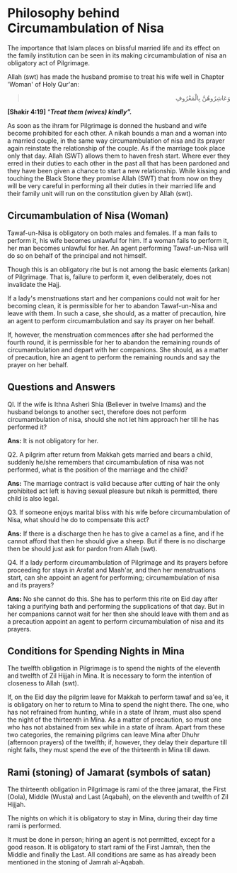 Philosophy behind Circumambulation of Nisa
==========================================

The importance that Islam places on blissful married life and its effect
on the family institution can be seen in its making circumambulation of
nisa an obligatory act of Pilgrimage.

Allah (swt) has made the husband promise to treat his wife well in
Chapter 'Woman' of Holy Qur'an:

<blockquote dir="rtl">
  <p>
وَعَاشِرُوهُنَّ بِالْمَعْرُوفِ
  </p>
</blockquote>

**[Shakir 4:19]** “***Treat them (wives) kindly”.***

As soon as the ihram for Pilgrimage is donned the husband and wife
become prohibited for each other. A nikah bounds a man and a woman into
a married couple, in the same way circumambulation of nisa and its
prayer again reinstate the relationship of the couple. As if the
marriage took place only that day. Allah (SWT) allows them to haven
fresh start. Where ever they erred in their duties to each other in the
past all that has been pardoned and they have been given a chance to
start a new relationship. While kissing and touching the Black Stone
they promise Allah (SWT) that from now on they will be very careful in
performing all their duties in their married life and their family unit
will run on the constitution given by Allah (swt).

Circumambulation of Nisa (Woman)
--------------------------------

Tawaf-un-Nisa is obligatory on both males and females. If a man fails to
perform it, his wife becomes unlawful for him. If a woman fails to
perform it, her man becomes unlawful for her. An agent performing
Tawaf-un-Nisa will do so on behalf of the principal and not himself.

Though this is an obligatory rite but is not among the basic elements
(arkan) of Pilgrimage. That is, failure to perform it, even
deliberately, does not invalidate the Hajj.

If a lady's menstruations start and her companions could not wait for
her becoming clean, it is permissible for her to abandon Tawaf-un-Nisa
and leave with them. In such a case, she should, as a matter of
precaution, hire an agent to perform circumambulation and say its prayer
on her behalf.

If, however, the menstruation commences after she had performed the
fourth round, it is permissible for her to abandon the remaining rounds
of circumambulation and depart with her companions. She should, as a
matter of precaution, hire an agent to perform the remaining rounds and
say the prayer on her behalf.

Questions and Answers
---------------------

Ql. If the wife is Ithna Asheri Shia (Believer in twelve Imams) and the
husband belongs to another sect, therefore does not perform
circumambulation of nisa, should she not let him approach her till he
has performed it?

**Ans:** It is not obligatory for her.

Q2. A pilgrim after return from Makkah gets married and bears a child,
suddenly he/she remembers that circumambulation of nisa was not
performed, what is the position of the marriage and the child?

**Ans:** The marriage contract is valid because after cutting of hair
the only prohibited act left is having sexual pleasure but nikah is
permitted, there child is also legal.

Q3. If someone enjoys marital bliss with his wife before
circumambulation of Nisa, what should he do to compensate this act?

**Ans:** If there is a discharge then he has to give a camel as a fine,
and if he cannot afford that then he should give a sheep. But if there
is no discharge then be should just ask for pardon from Allah (swt).

Q4. If a lady perform circumambulation of Pilgrimage and its prayers
before proceeding for stays in Arafat and Mash'ar, and then her
menstruations start, can she appoint an agent for performing;
circumambulation of nisa and its prayers?

**Ans:** No she cannot do this. She has to perform this rite on Eid day
after taking a purifying bath and performing the supplications of that
day. But in her companions cannot wait for her then she should leave
with them and as a precaution appoint an agent to perform
circumambulation of nisa and its prayers.

Conditions for Spending Nights in Mina
--------------------------------------

The twelfth obligation in Pilgrimage is to spend the nights of the
eleventh and twelfth of Zil Hijjah in Mina. It is necessary to form the
intention of closeness to Allah (swt).

If, on the Eid day the pilgrim leave for Makkah to perform tawaf and
sa'ee, it is obligatory on her to return to Mina to spend the night
there. The one, who has not refrained from hunting, while in a state of
Ihram, must also spend the night of the thirteenth in Mina. As a matter
of precaution, so must one who has not abstained from sex while in a
state of ihram. Apart from these two categories, the remaining pilgrims
can leave Mina after Dhuhr (afternoon prayers) of the twelfth; if,
however, they delay their departure till night falls, they must spend
the eve of the thirteenth in Mina till dawn.

Rami (stoning) of Jamarat (symbols of satan)
--------------------------------------------

The thirteenth obligation in Pilgrimage is rami of the three jamarat,
the First (Oola), Middle (Wusta) and Last (Aqabah), on the eleventh and
twelfth of Zil Hijjah.

The nights on which it is obligatory to stay in Mina, during their day
time rami is performed.

It must be done in person; hiring an agent is not permitted, except for
a good reason. It is obligatory to start rami of the First Jamrah, then
the Middle and finally the Last. All conditions are same as has already
been mentioned in the stoning of Jamrah al-Aqabah.


